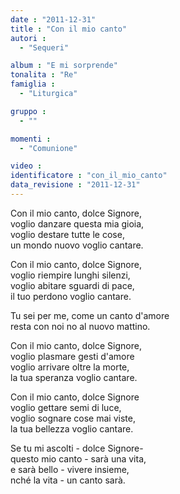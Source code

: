 ```yaml
---
date : "2011-12-31"
title : "Con il mio canto"
autori : 
  - "Sequeri"

album : "E mi sorprende"
tonalita : "Re"
famiglia : 
  - "Liturgica"

gruppo : 
  - ""

momenti : 
  - "Comunione"

video : 
identificatore : "con_il_mio_canto"
data_revisione : "2011-12-31"
---
```

  
  
  
Con il mio canto, dolce Signore,  
voglio danzare questa mia gioia,  
voglio destare tutte le cose,  
un mondo nuovo voglio cantare.  
  
  
Con il mio canto, dolce Signore,  
voglio riempire lunghi silenzi,  
voglio abitare sguardi di pace,  
il tuo perdono voglio cantare.  
  
  
  
Tu sei per me, come un canto d'amore  
resta con noi no al nuovo mattino.  
  
  
  
  
Con il mio canto, dolce Signore,  
voglio plasmare gesti d'amore  
voglio arrivare oltre la morte,  
la tua speranza voglio cantare.  
  
Con il mio canto, dolce Signore  
voglio gettare semi di luce,  
voglio sognare cose mai viste,  
la tua bellezza voglio cantare.  
  
  
  
  
Se tu mi ascolti - dolce Signore-  
questo mio canto - sarà una vita,  
e sarà bello - vivere insieme,  
nché la vita - un canto sarà.  
  
  
  
